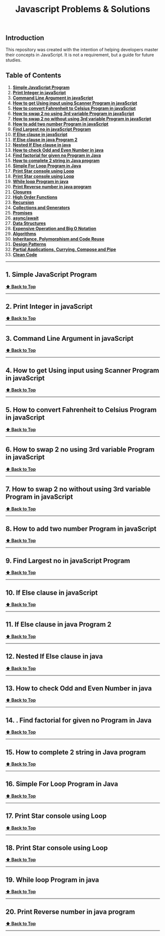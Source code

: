 ﻿<h1 align="center">
  <br>
  Javascript Problems & Solutions
  <br><br>
</h1>

## Introduction

This repository was created with the intention of helping developers master their concepts in JavaScript. It is not a requirement, but a guide for future studies.

## <a id="table-of-contents">Table of Contents</a>

1. **[Simple JavaScript Program](#1-simple-javascript-program)**
2. **[Print Integer in javaScript](#2-print-integer-in-javascript)**
3. **[Command Line Argument in javaScript](#3-Command-Line-Argument-in-javaScript)**
4. **[How to get Using input using Scanner Program in javaScript](#4-How-to-get-Using-input-using-Scanner-Program-in-javaScript)**
5. **[How to convert Fahrenheit to Celsius Program in javaScript](#5-How-to-convert-Fahrenheit-to-Celsius-Program-in-javaScript)**
6. **[How to swap 2 no using 3rd variable Program in javaScript](#6-How-to-swap-2-no-using-3rd-variable-Program-in-javaScript)**
7. **[How to swap 2 no without using 3rd variable Program in javaScript](#7-How-to-swap-2-no-without-using-3rd-variable-Program-in-javaScript)**
8. **[How to add two number Program in javaScript](#8-How-to-add-two-number-Program-in-javaScript)**
9. **[Find Largest no in javaScript Program](#9-Find-Largest-no-in-javaScript-Program)**
10. **[If Else clause in javaScript](#10-If-Else-clause-in-javaScript)**
11. **[If Else clause in java Program 2](#11-If-Else-clause-in-java-Program-2)**
12. **[Nested If Else clause in java](#12-Nested-If-Else-clause-in-java)**
13. **[How to check Odd and Even Number in java](#13-How-to-check-Odd-and-Even-Number-in-java)**
14. **[Find factorial for given no Program in Java](#14-Find-factorial-for-given-no-Program-in-Java)**
15. **[How to complete 2 string in Java program](#15-How-to-complete-2-string-in-Java-program)**
16. **[Simple For Loop Program in Java](#16-Simple-For-Loop-Program-in-Java)**
17. **[Print Star console using Loop](#17-Print-Star-console-using-Loop)**
18. **[Print Star console using Loop](#18-Print-Star-console-using-Loop)**
19. **[While loop Program in java](#19-While-loop-Program-in-java)**
20. **[Print Reverse number in java program](#20-Print-Reverse-number-in-java-program)**
21. **[Closures](#21-closures)**
22. **[High Order Functions](#22-high-order-functions)**
23. **[Recursion](#23-recursion)**
24. **[Collections and Generators](#24-collections-and-generators)**
25. **[Promises](#25-promises)**
26. **[async/await](#26-asyncawait)**
27. **[Data Structures](#27-data-structures)**
28. **[Expensive Operation and Big O Notation](#28-expensive-operation-and-big-o-notation)**
29. **[Algorithms](#29-algorithms)**
30. **[Inheritance, Polymorphism and Code Reuse](#30-inheritance-polymorphism-and-code-reuse)**
31. **[Design Patterns](#31-design-patterns)**
32. **[Partial Applications, Currying, Compose and Pipe](#32-partial-applications-currying-compose-and-pipe)**
33. **[Clean Code](#33-clean-code)**

---

## 1. Simple JavaScript Program

**[⬆ Back to Top](#table-of-contents)**

---

## 2. Print Integer in javaScript

**[⬆ Back to Top](#table-of-contents)**

---

## 3. Command Line Argument in javaScript

**[⬆ Back to Top](#table-of-contents)**

---

## 4. How to get Using input using Scanner Program in javaScript

**[⬆ Back to Top](#table-of-contents)**

---

## 5. How to convert Fahrenheit to Celsius Program in javaScript

**[⬆ Back to Top](#table-of-contents)**

---

## 6. How to swap 2 no using 3rd variable Program in javaScript

**[⬆ Back to Top](#table-of-contents)**

---

## 7. How to swap 2 no without using 3rd variable Program in javaScript

**[⬆ Back to Top](#table-of-contents)**

---

## 8. How to add two number Program in javaScript

**[⬆ Back to Top](#table-of-contents)**

---

## 9. Find Largest no in javaScript Program

**[⬆ Back to Top](#table-of-contents)**

---

## 10. If Else clause in javaScript


**[⬆ Back to Top](#table-of-contents)**

---

## 11. If Else clause in java Program 2


**[⬆ Back to Top](#table-of-contents)**

---

## 12. Nested If Else clause in java


**[⬆ Back to Top](#table-of-contents)**

---

## 13. How to check Odd and Even Number in java


**[⬆ Back to Top](#table-of-contents)**

---

## 14. . Find factorial for given no Program in Java


**[⬆ Back to Top](#table-of-contents)**

---

## 15. How to complete 2 string in Java program


**[⬆ Back to Top](#table-of-contents)**

---

## 16. Simple For Loop Program in Java


**[⬆ Back to Top](#table-of-contents)**

---
## 17. Print Star console using Loop


**[⬆ Back to Top](#table-of-contents)**

---
## 18. Print Star console using Loop


**[⬆ Back to Top](#table-of-contents)**

---
## 19. While loop Program in java


**[⬆ Back to Top](#table-of-contents)**

---
## 20. Print Reverse number in java program


**[⬆ Back to Top](#table-of-contents)**

---
